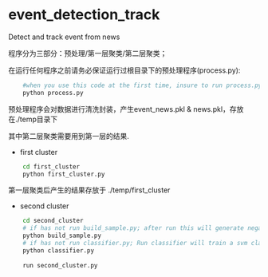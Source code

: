 # event_detection_track
Detect and track event from news

程序分为三部分：预处理/第一层聚类/第二层聚类；

在运行任何程序之前请务必保证运行过根目录下的预处理程序(process.py):
```bash
    #when you use this code at the first time, insure to run process.py
    python process.py
```
预处理程序会对数据进行清洗封装，产生event_news.pkl & news.pkl，存放在./temp目录下

其中第二层聚类需要用到第一层的结果.

- first cluster
```bash
    cd first_cluster
    python first_cluster.py
```
第一层聚类后产生的结果存放于 ./temp/first_cluster

- second cluster
```bash
    cd second_cluster
    # if has not run build_sample.py; after run this will generate negative.txt & positiive.txt in ./temp/second_cluster
    python build_sample.py
    # if has not run classifier.py; Run classifier will train a svm classifier and save model at ./temp/second_cluster
    python classifier.py
    
    run second_cluster.py
```